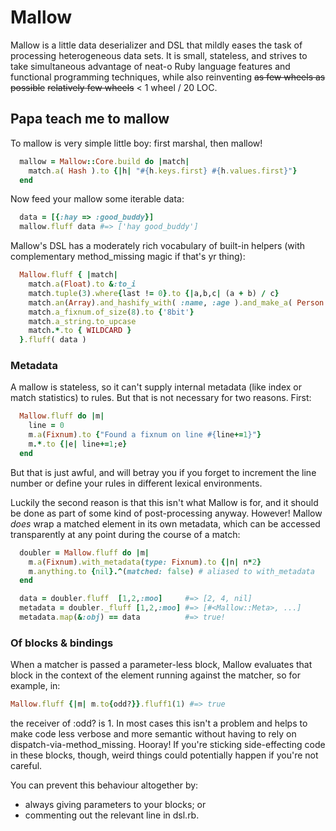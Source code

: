 # Mallow #

Mallow is a little data deserializer and DSL that mildly eases the task of processing heterogeneous data sets. It is small, stateless, and strives to take simultaneous advantage of neat-o Ruby language features and functional programming techniques, while also reinventing ~~as few wheels as possible~~ ~~relatively few wheels~~ <  1 wheel / 20 LOC.

## Papa teach me to mallow ##

To mallow is very simple little boy: first marshal, then mallow!

```ruby
  mallow = Mallow::Core.build do |match|
    match.a( Hash ).to {|h| "#{h.keys.first} #{h.values.first}"}
  end
```
Now feed your mallow some iterable data:
```ruby
  data = [{:hay => :good_buddy}]
  mallow.fluff data #=> ['hay good_buddy']
```
Mallow's DSL has a moderately rich vocabulary of built-in helpers (with complementary method_missing magic if that's yr thing):
```ruby
  Mallow.fluff { |match|
    match.a(Float).to &:to_i
    match.tuple(3).where{last != 0}.to {|a,b,c| (a + b) / c}
    match.an(Array).and_hashify_with( :name, :age ).and_make_a( Person ).and &:save!
    match.a_fixnum.of_size(8).to {'8bit'}
    match.a_string.to_upcase
    match.*.to { WILDCARD }
  }.fluff( data )
```

### Metadata ###

A mallow is stateless, so it can't supply internal metadata (like index or match statistics) to rules. But that is not necessary for two reasons. First:
```ruby
  Mallow.fluff do |m|
    line = 0
    m.a(Fixnum).to {"Found a fixnum on line #{line+=1}"}
    m.*.to {|e| line+=1;e}
  end
```
But that is just awful, and will betray you if you forget to increment the line number or define your rules in different lexical environments.

Luckily the second reason is that this isn't what Mallow is for, and it should be done as part of some kind of post-processing anyway. However! Mallow _does_ wrap a matched element in its own metadata, which can be accessed transparently at any point during the course of a match:
```ruby
  doubler = Mallow.fluff do |m|
    m.a(Fixnum).with_metadata(type: Fixnum).to {|n| n*2}
    m.anything.to {nil}.^(matched: false) # aliased to with_metadata
  end

  data = doubler.fluff  [1,2,:moo]     #=> [2, 4, nil]
  metadata = doubler._fluff [1,2,:moo] #=> [#<Mallow::Meta>, ...]
  metadata.map(&:obj) == data          #=> true!
```

### Of blocks & bindings ###

When a matcher is passed a parameter-less block, Mallow evaluates that block in the context of the element running against the matcher, so for example, in:
```ruby
Mallow.fluff {|m| m.to{odd?}}.fluff1(1) #=> true

```
the receiver of :odd? is 1. In most cases this isn't a problem and helps to make code less verbose and more semantic without having to rely on dispatch-via-method_missing. Hooray! If you're sticking side-effecting code in these blocks, though, weird things could potentially happen if you're not careful.

You can prevent this behaviour altogether by:
* always giving parameters to your blocks; or
* commenting out the relevant line in dsl.rb.

